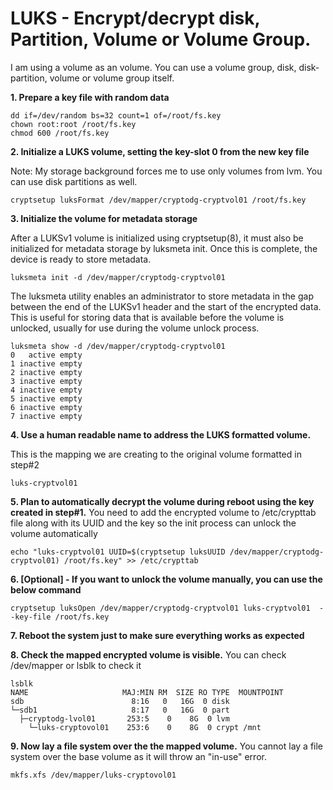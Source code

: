 # LUKS - Encrypt/decrypt disk, Partition, Volume or Volume Group. 

I am using a volume as an volume. You can use a volume group, disk, disk-partition, volume or volume group itself.

**1. Prepare a key file with random data**
```
dd if=/dev/random bs=32 count=1 of=/root/fs.key
chown root:root /root/fs.key
chmod 600 /root/fs.key
```
**2. Initialize a LUKS volume, setting the key-slot 0 from the new key file**

Note: My storage background forces me to use only volumes from lvm. You can use disk partitions as well.

```
cryptsetup luksFormat /dev/mapper/cryptodg-cryptvol01 /root/fs.key
```
**3. Initialize the volume for metadata storage**

After a LUKSv1 volume is initialized using cryptsetup(8), it must also be initialized for metadata storage by luksmeta init. Once this is complete, the device is ready to store metadata.
```
luksmeta init -d /dev/mapper/cryptodg-cryptvol01

```
The luksmeta utility enables an administrator to store metadata in the gap between the end of the LUKSv1 header and the start of the encrypted data. This is useful for storing data that is available before the volume is unlocked, usually for use during the volume unlock process.
```
luksmeta show -d /dev/mapper/cryptodg-cryptvol01
0   active empty
1 inactive empty
2 inactive empty
3 inactive empty
4 inactive empty
5 inactive empty
6 inactive empty
7 inactive empty
```
**4. Use a human readable name to address the LUKS formatted volume.**

This is the mapping we are creating to the original volume formatted in step#2
```
luks-cryptvol01
```
**5. Plan to automatically decrypt the volume during reboot using the key created in step#1.** 
You need to add the encrypted volume to /etc/crypttab file along with its UUID and the key so the init process can unlock the volume automatically
```
echo "luks-cryptvol01 UUID=$(cryptsetup luksUUID /dev/mapper/cryptodg-cryptvol01) /root/fs.key" >> /etc/crypttab
```

**6. [Optional] - If you want to unlock the volume manually, you can use the below command**
```
cryptsetup luksOpen /dev/mapper/cryptodg-cryptvol01 luks-cryptvol01  --key-file /root/fs.key
```
**7. Reboot the system just to make sure everything works as expected**

**8. Check the mapped encrypted volume is visible.** 
You can check /dev/mapper or lsblk to check it
```
lsblk
NAME                     MAJ:MIN RM  SIZE RO TYPE  MOUNTPOINT
sdb                        8:16   0   16G  0 disk  
└─sdb1                     8:17   0   16G  0 part  
  ├─cryptodg-lvol01       253:5    0    8G  0 lvm   
    └─luks-cryptovol01    253:6    0    8G  0 crypt /mnt
```

**9. Now lay a file system over the the mapped volume.** 
You cannot lay a file system over the base volume as it will throw an "in-use" error.
```
mkfs.xfs /dev/mapper/luks-cryptovol01
```
